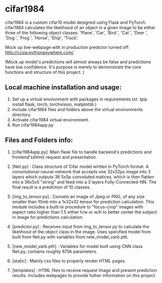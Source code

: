 # cifar1984
cifar1984 is a custom cifar10 model designed using Flask and PyTorch. cifar1984 calculates the likelihood of an object in a given image to be either three of the following object classes: 'Plane', 'Car', 
'Bird ', 'Cat ', 'Deer ', 'Dog ', 'Frog ', 'Horse', 'Ship', 'Truck'.

Mock up live-webpage with in production predictor turned off: http://ccsw.pythonanywhere.com/

(Mock up model's predictions will almost always be false and predictions have low confidence. It's purpose is merely to demonstrate the core functions and structure of this project. )

## Local machine installation and usage:
1. Set up a virtual environment with packages in requirements.txt. (pip install flask, torch, torchvision, matplotlib.)
2. Include cifar1984 files and folders above the virtual environments directory.
3. Activate cifar1984 virtual environment.
4. Run cifar1984app.py

## Files and Folders info:

1. [cifar1984app.py] :Main flask file to handle backend's predictions and frontend's(html) request and presentation.

2. [Net.py] : Class structure of Cifar model wirtten in PyTorch format. A convolutional-neural-network that accepts one 32x32px image into 3 layers which outputs 36 5x5p
convoluted matices, which is then flatten into a 36x5x5 "string" and feed into a 3 layers Fully-Connected-NN. The final result is a prediction of 10 classes.

3. [img_to_tensor.py] : Convets an image of Jpeg or PNG, of any size smaller than 10mb into a 1x32x32 tensor for prediction calculation.
This module includes a built-in procedure to "focus-crop" images with aspect ratio higher than 1.5 either h/w or w/h to better center the
subject in image for predictions calculation.

6. [predictor.py] : Receives input from img_to_tensor.py to calculate the likelihood of the object class in the image. Uses specified model from built from Net.py with
variables from new_model_varb.pth.

7. [new_model_varb.pth] : Variables for model built using CNN class Net.py, contains roughly 670k parameters.

8. [static] : Mainly css files to properly render HTML pages.

9. [templates] : HTML files to receive request image and present prediction results. Includes webpages to provide futher information on this project.
